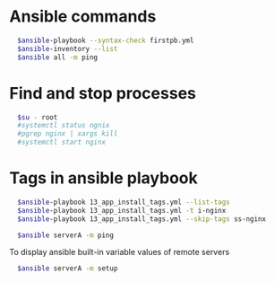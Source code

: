 # Ansible commands 
```sh
  $ansible-playbook --syntax-check firstpb.yml
  $ansible-inventory --list
  $ansible all -m ping
```

# Find and stop processes
```sh
  $su - root
  #systemctl status ngnix
  #pgrep nginx | xargs kill
  #systemctl start nginx
```

# Tags in ansible playbook
```sh
  $ansible-playbook 13_app_install_tags.yml --list-tags
  $ansible-playbook 13_app_install_tags.yml -t i-nginx
  $ansible-playbook 13_app_install_tags.yml --skip-tags ss-nginx 
```

```sh
  $ansible serverA -m ping
```

To display ansible built-in variable values of remote servers
```sh
  $ansible serverA -m setup 
```
